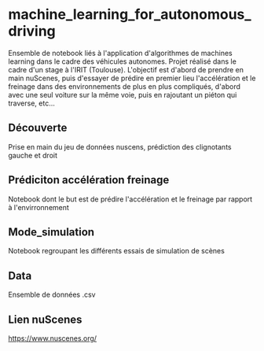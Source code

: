 # machine_learning_for_autonomous_driving
Ensemble de notebook liés à l'application d'algorithmes de machines learning dans le cadre des véhicules autonomes.
Projet réalisé dans le cadre d'un stage à l'IRIT (Toulouse).
L'objectif est d'abord de prendre en main nuScenes, puis d'essayer de prédire en premier lieu l'accélération et le freinage dans des environnements de plus en plus compliqués,
d'abord avec une seul voiture sur la même voie, puis en rajoutant un piéton qui traverse, etc...

## Découverte 
Prise en main du jeu de données nuscens, prédiction des clignotants gauche et droit

## Prédiciton accélération freinage 
Notebook dont le but est de prédire l'accélération et le freinage par rapport à l'envirronnement 

## Mode_simulation
Notebook regroupant les différents essais de simulation de scènes

## Data
Ensemble de données .csv 

## Lien nuScenes
https://www.nuscenes.org/ 
